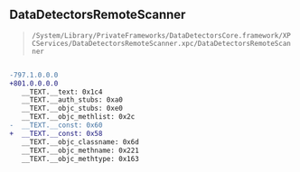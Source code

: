 ## DataDetectorsRemoteScanner

> `/System/Library/PrivateFrameworks/DataDetectorsCore.framework/XPCServices/DataDetectorsRemoteScanner.xpc/DataDetectorsRemoteScanner`

```diff

-797.1.0.0.0
+801.0.0.0.0
   __TEXT.__text: 0x1c4
   __TEXT.__auth_stubs: 0xa0
   __TEXT.__objc_stubs: 0xe0
   __TEXT.__objc_methlist: 0x2c
-  __TEXT.__const: 0x60
+  __TEXT.__const: 0x58
   __TEXT.__objc_classname: 0x6d
   __TEXT.__objc_methname: 0x221
   __TEXT.__objc_methtype: 0x163

```
